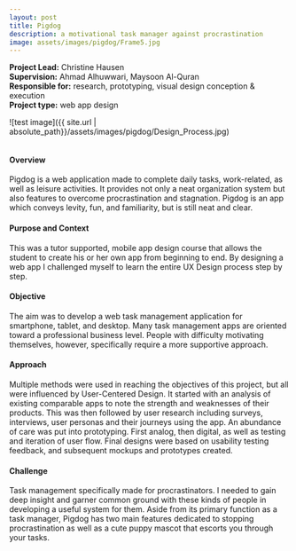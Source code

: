 ```yaml
---
layout: post
title: Pigdog 
description: a motivational task manager against procrastination
image: assets/images/pigdog/Frame5.jpg
---
```

**Project Lead:** Christine Hausen<br />
**Supervision:** Ahmad Alhuwwari, Maysoon Al-Quran<br />
**Responsible for:** research, prototyping, visual design conception & execution <br />
**Project type:** web app design

![test image]({{ site.url | absolute_path}}/assets/images/pigdog/Design_Process.jpg)

<div class="row">
    <div class="6u 12u$(small)">
        <div class="row 50% uniform">
        <span class="image fit"><img src="{{ site.url | absolute_path}}/assets/images/pigdog/Userflow3.gif" alt="" /></span>
</div>  
        </div>
	    <div class="6u 12u$(small)">
        <h4>Overview</h4> 
        <p>Pigdog is a web application made to complete daily tasks, work-related, as well as leisure activities. It provides not only a neat organization system but also features to overcome procrastination and stagnation. Pigdog is an app which conveys levity, fun, and familiarity, but is still neat and clear.</p>
        <h4>Purpose and Context</h4>
        <p>This was a tutor supported, mobile app design course that allows the student to create his or her own app from beginning to end. By designing a web app I challenged myself to learn the entire UX Design process step by step. </p>
        <h4>Objective</h4>
        <p>The aim was to develop a web task management application for smartphone, tablet, and desktop. Many task management apps are oriented toward a professional business level. People with difficulty motivating themselves, however, specifically require a more supportive approach. </p>
        <h4>Approach</h4>
        <p>Multiple methods were used in reaching the objectives of this project, but all were influenced by User-Centered Design. It started with an analysis of existing comparable apps to note the strength and weaknesses of their products. This was then followed by user research including surveys, interviews, user personas and their journeys using the app. An abundance of care was put into prototyping. First analog, then digital, as well as testing and iteration of user flow. Final designs were based on usability testing feedback, and subsequent mockups and prototypes created.</p>
        <h4>Challenge</h4>
        <p>Task management specifically made for procrastinators. I needed to gain deep insight and garner common ground with these kinds of people in developing a useful system for them. Aside from its primary function as a task manager, Pigdog has two main features dedicated to stopping procrastination as well as a cute puppy mascot that escorts you through your tasks.</p>
    </div>
</div>